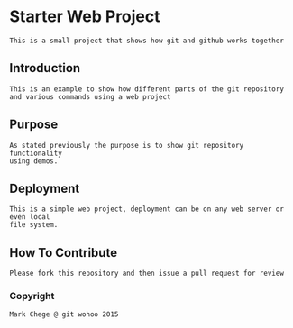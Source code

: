 # Starter Web Project
	This is a small project that shows how git and github works together

## Introduction
	This is an example to show how different parts of the git repository
	and various commands using a web project

## Purpose
	As stated previously the purpose is to show git repository functionality
	using demos.

## Deployment
	This is a simple web project, deployment can be on any web server or even local
	file system.

## How To Contribute
	Please fork this repository and then issue a pull request for review

### Copyright
	Mark Chege @ git wohoo 2015